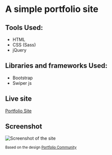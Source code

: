 # A simple portfolio site

## Tools Used:
* HTML
* CSS (Sass)
* jQuery

## Libraries and frameworks Used:
* Bootstrap
* Swiper js

## Live site
[Portfolio Site](https://chaulagainkapil.github.io/)

## Screenshot
![Screenshot of the site](https://github.com/chaulagainkapil/chaulagainkapil.github.io/blob/main/Screenshot.png)

<sub>Based on the design [Portfolio Community](https://www.figma.com/file/yAHp9DUzxbIIeIJwZxPfQu/Portfolio-(Community)?type=design&node-id=170-6&t=9CbbKJresWPkJQh9-0)</sub>


